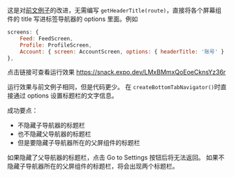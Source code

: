 这是对[前文例子](52、React%20Navigation/6.1、设置父导航器选项.md)的改进，无需编写 `getHeaderTitle(route)`，直接将各个屏幕组件的 title 写进标签导航器的 options 里面。例如

```jsx
screens: {
	Feed: FeedScreen,
	Profile: ProfileScreen,
	Account: { screen: AccountScreen, options: { headerTitle: '账号' } },
},
```

点击链接可查看运行效果 https://snack.expo.dev/LMxBMmxQoEoeCknsYz36r

运行效果与前文例子相同，但是代码更少。 在 `createBottomTabNavigator()`时直接通过 options 设置标题栏的文字信息。

成功要点：

- 不隐藏子导航器的标题栏
- 也不隐藏父导航器的标题栏
- 但是要隐藏子导航器所在的父屏组件的标题栏

如果隐藏了父导航器的标题栏，点击 Go to Settings 按钮后将无法返回。
如果不隐藏子导航器所在的父屏组件的标题栏，将会出现两个标题栏。
